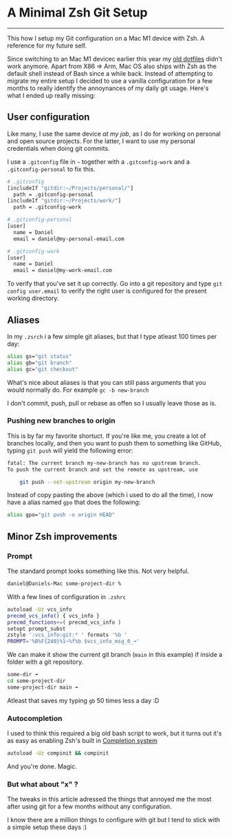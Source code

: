 # A Minimal Zsh Git Setup

---

<Intro>
This how I setup my Git configuration on a Mac M1 device with Zsh. A reference for my future self.
</Intro>

Since switching to an Mac M1 devicec earlier this year my [old dotfiles](https://github.com/danielstocks/dotfiles) didn't work anymore.
Apart from X86 => Arm, Mac OS also ships with Zsh as the default shell instead of Bash since a while back. Instead of attempting to migrate my entire setup I decided to use a vanilla configuration for a few months to really identify the annoynances of my daily git usage. Here's what I ended up really missing:

## User configuration

Like many, I use the same device _at my job_, as I do for working on personal and open source projects. For the latter, I want to use my personal credentials when doing git commits.

I use a `.gitconfig` file in `~` together with a `.gitconfig-work` and a `.gitconfig-personal` to fix this.

```sh
# .gitconfig
[includeIf "gitdir:~/Projects/personal/"]
  path = .gitconfig-personal
[includeIf "gitdir:~/Projects/work/"]
  path = .gitconfig-work
```

```sh
# .gitconfig-personal
[user]
  name = Daniel
  email = daniel@my-personal-email.com
```

```sh
# .gitconfig-work
[user]
  name = Daniel
  email = daniel@my-work-email.com
```

To verify that you've set it up correctly. Go into a git repository and type `git config user.email` to verify the right user is configured for the present working directory.

## Aliases

In my `.zsrch` i a few simple git aliases, but that I type atleast 100 times per day:

```sh
alias gs="git status"
alias gb="git branch"
alias gc="git checkout"
```

What's nice about aliases is that you can still pass arguments that you would normally do. For example `gc -b new-branch`

I don't commit, push, pull or rebase as offen so I usually leave those as is.

### Pushing new branches to origin

This is by far my favorite shortuct. If you're like me, you create a lot of branches locally, and then you want to push them to something like GitHub, typing `git push` will yield the following error:

```sh
fatal: The current branch my-new-branch has no upstream branch.
To push the current branch and set the remote as upstream, use

    git push --set-upstream origin my-new-branch
```

Instead of copy pasting the above (which i used to do all the time), I now have a alias named `gpo` that does the following:

```sh
alias gpo="git push -u origin HEAD"
```

## Minor Zsh improvements

### Prompt

The standard prompt looks something like this. Not very helpful.

```sh
daniel@Daniels-Mac some-project-dir %
```

With a few lines of configuration in `.zshrc`

```sh
autoload -Uz vcs_info
precmd_vcs_info() { vcs_info }
precmd_functions+=( precmd_vcs_info )
setopt prompt_subst
zstyle ':vcs_info:git:* ' formats '%b '
PROMPT='%B%F{240}%1~%f%b $vcs_info_msg_0_➟'
```

We can make it show the current git branch (`main` in this example) if inside a folder with a git repository.

```sh
some-dir ➟
cd some-project-dir
some-project-dir main ➟
```

Atleast that saves my typing `gb` 50 times less a day :D

### Autocompletion

I used to think this required a big old bash script to work, but it turns out it's as easy as enabling Zsh's built in [Completion system](https://www.csse.uwa.edu.au/programming/linux/zsh-doc/zsh_23.html)

```sh
autoload -Uz compinit && compinit
```

And you're done. Magic.


### But what about "x" ?

The tweaks in this article adressed the things that annoyed me the most after using git for a few months without any configuration.

I know there are a million things to configure with git but I tend to stick with a simple setup these days :)